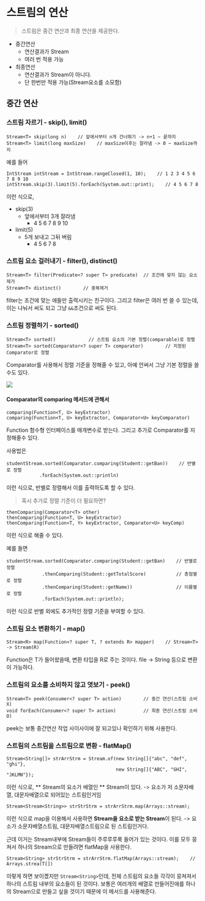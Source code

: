 # 스트림의 연산

> 스트림은 중간 연산과 최종 연산을 제공한다.

* 중간연산
    * 연산결과가 Stream
    * 여러 번 적용 가능
* 최종연산
    * 연산결과가 Stream이 아니다.
    * 단 한번만 적용 가능(Stream요소를 소모함)

## 중간 연산

### 스트림 자르기 - skip(), limit()

```
Stream<T> skip(long n)    // 앞에서부터 n개 건너뛰기 -> n+1 ~ 끝까지
Stream<T> limit(long maxSize)    // maxSize이후는 잘라냄 -> 0 ~ maxSize까지
```

예를 들어

```
IntStream intStream = IntStream.rangeClosed(1, 10);    // 1 2 3 4 5 6 7 8 9 10
intStream.skip(3).limit(5).forEach(System.out::print);    // 4 5 6 7 8
```

이런 식으로,

* skip(3)
    * 앞에서부터 3개 잘라냄
        * 4 5 6 7 8 9 10
* limit(5)
    * 5개 보내고 그뒤 버림
        * 4 5 6 7 8

### 스트림 요소 걸러내기 - filter(), distinct()

```
Stream<T> filter(Predicate<? super T> predicate)  // 조건에 맞지 않는 요소 제거
Stream<T> distinct()        // 중복제거
```

filter는 조건에 맞는 애들만 출력시키는 친구이다.
그리고 filter은 여러 번 쓸 수 있는데, 이는 나눠서 써도 되고 그냥 `&&`조건으로 써도 된다.

### 스트림 정렬하기 - sorted()

```
Stream<T> sorted()            // 스트림 요소의 기본 정렬(comparable)로 정렬
Stream<T> sorted(Comparator<? super T> comparator)        // 지정된 Comparator로 정렬
```

Comparator를 사용해서 정렬 기준을 정해줄 수 있고, 아예 안써서 그냥 기본 정렬을 쓸수도 있다.

![](https://i.imgur.com/6XedBGH.png)

#### Comparator의 comparing 메서드에 관해서

```
comparing(Function<T, U> keyExtractor)
comparing(Function<T, U> keyExtractor, Comparator<U> keyComparator)
```

Function 함수형 인터페이스를 매개변수로 받는다.
그리고 추가로 Comparator를 지정해줄수 있다.

사용법은

```
studentStream.sorted(Comparator.comparing(Student::getBan))    // 반별로 정렬
            .forEach(System.out::println)
```

이런 식으로, 반별로 정렬해서 이를 출력하도록 할 수 있다.

> 혹시 추가로 정렬 기준이 더 필요하면?

```
thenComparing(Comparator<T> other)
thenComparing(Function<T, U> keyExtractor)
thenComparing(Function<T, Y> keyExtractor, Comparator<U> keyComp)
```

이런 식으로 해줄 수 있다.

예를 들면

```
studentStream.sorted(Comparator.comparing(Student::getBan)    // 반별로 정렬
             .thenComparing(Student::getTotalScore)           // 총점별로 정렬
             .thenComparing(Student::getName))                // 이름별로 정렬
             .forEach(System.out::println);
```

이런 식으로 반별 외에도 추가적인 정렬 기준을 부여할 수 있다.

### 스트림 요소 변환하기 - map()

```
Stream<R> map(Function<? super T, ? extends R> mapper)    // Stream<T> -> Stream(R)
```

Function은 T가 들어왔을때, 변환 타입을 R로 주는 것이다.
file -> String 등으로 변환이 가능하다.

### 스트림의 요소를 소비하지 않고 엿보기 - peek()

```
Stream<T> peek(Consumer<? super T> action)        // 중간 연산(스트림 소비 X)
void forEach(Consumer<? super T> action)          // 최종 연산(스트림 소비 O)
```

peek는 보통 중간연산 작업 사이사이에 잘 되고있나 확인하기 위해 사용한다.

### 스트림의 스트림을 스트림으로 변환 - flatMap()

```
Stream<String[]> strArrStrm = Stream.of(new String[]{"abc", "def", "ghi"},
                                        new String[]{"ABC", "GHI", "JKLMN"});
```

이런 식으로, ** Stream의 요소가 배열인 ** Stream이 있다.
-> 요소가 저 소문자배열, 대문자배열으로 되어있는 스트림인거임

```
Stream<Stream<String>> strStrStrm = strArrStrm.map(Arrays::stream);
```

이런 식으로 map을 이용해서 사용하면 **Stream을 요소로 받는 Stream**이 된다.
-> 요소가 소문자배열스트림, 대문자배열스트림으로 된 스트림인거다.

근데 이거는 Stream내부에 Stream들이 주루루루룩 들어가 있는 것이다.
이를 모두 뭉쳐서 하나의 Stream으로 만들려면 flatMap을 사용한다.

```
Stream<String> strStrStrm = strArrStrm.flatMap(Arrays::stream);    // Arrays.strea(T[])
```

이렇게 하면 보이곘지만 `Stream<String>`인데, 전체 스트림의 요소들 각각이 뭉쳐져서 하나의 스트림 내부의 요소들이 된 것이다.
보통은 여러개의 배열로 만들어진애를 하나의 Stream으로 만들고 싶을 것이기 때문에 이 메서드를 사용해준다.

